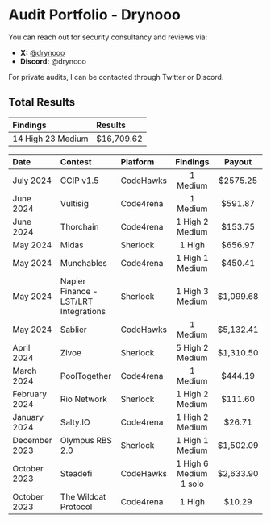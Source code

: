 # Audit Portfolio - Drynooo

You can reach out for security consultancy and reviews via:

- **X:** [@drynooo](https://x.com/drynooo)
- **Discord:** @drynooo

For private audits, I can be contacted through Twitter or Discord. 

## Total Results


| Findings             | Results    | 
|:-------------------|:-------------|
| 14 High 23 Medium | $16,709.62 |

| Date             | Contest                                                                       | Platform                                                                                 | Findings | Payout |
|:-------------------|:------------------------------------------------------------------------------|:--------------------------------------------------------------------------------------------|:-------:|:-------:|
|July 2024 | CCIP v1.5 | CodeHawks | 1 Medium |$2575.25 |
|June 2024 | Vultisig | Code4rena | 1 Medium |$591.87 |
|June 2024 | Thorchain | Code4rena | 1 High 2 Medium |$153.75 |
|May 2024 | Midas | Sherlock | 1 High |$656.97 |
|May 2024  | Munchables | Code4rena | 1 High 1 Medium |$450.41 |
|May 2024  | Napier Finance - LST/LRT Integrations | Sherlock | 1 High 3 Medium |$1,099.68 |
|May 2024  | Sablier | CodeHawks |1 Medium |$5,132.41 |
|April 2024  | Zivoe | Sherlock | 5 High 2 Medium |$1,310.50 |
|March 2024  | PoolTogether | Code4rena | 1 Medium |$444.19 |
|February 2024  | Rio Network | Sherlock | 1 High 2 Medium |$111.60 |
|January 2024  | Salty.IO | Code4rena | 1 High 2 Medium | $26.71 |
|December 2023  | Olympus RBS 2.0 | Sherlock | 1 High 1 Medium | $1,502.09 |
|October 2023  | Steadefi | CodeHawks | 1 High 6 Medium 1 solo  | $2,633.90 |
|October 2023  | The Wildcat Protocol | Code4rena | 1 High | $10.29 |
